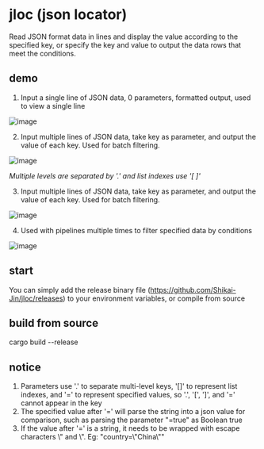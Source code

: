 # jloc (json locator)

Read JSON format data in lines and display the value according to the specified key, or specify the key and value to output the data rows that meet the conditions.

## demo

1. Input a single line of JSON data, 0 parameters, formatted output, used to view a single line

![image](https://github.com/Shikai-Jin/jloc/blob/main/readme_gif/1.gif)



2. Input multiple lines of JSON data, take key as parameter, and output the value of each key. Used for batch filtering.

![image](https://github.com/Shikai-Jin/jloc/blob/main/readme_gif/2.gif)

_Multiple levels are separated by '.' and list indexes use '[ ]'_



3. Input multiple lines of JSON data, take key as parameter, and output the value of each key. Used for batch filtering.

![image](https://github.com/Shikai-Jin/jloc/blob/main/readme_gif/3.gif)



4. Used with pipelines multiple times to filter specified data by conditions

![image](https://github.com/Shikai-Jin/jloc/blob/main/readme_gif/4.gif)



## start

You can simply add the release binary file (https://github.com/Shikai-Jin/jloc/releases) to your environment variables, or compile from source


## build from source

cargo build --release



## notice

1. Parameters use '.' to separate multi-level keys, '[]' to represent list indexes, and '=' to represent specified values, so '.', '[', ']', and '=' cannot appear in the key
2. The specified value after '=' will parse the string into a json value for comparison, such as parsing the parameter "=true" as Boolean true
3. If the value after '=' is a string, it needs to be wrapped with escape characters \\" and \\". Eg: "country=\\"China\\""

